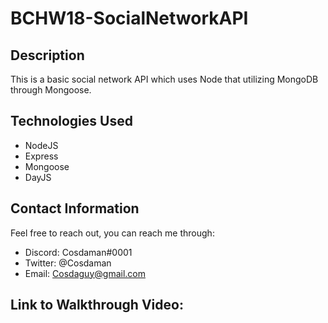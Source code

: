 # BCHW18-SocialNetworkAPI

## Description  

This is a basic social network API which uses Node that utilizing MongoDB through Mongoose.

## Technologies Used  

- NodeJS
- Express
- Mongoose
- DayJS

## Contact Information  

Feel free to reach out, you can reach me through:  
- Discord: Cosdaman#0001  
- Twitter: @Cosdaman  
- Email: Cosdaguy@gmail.com  

## Link to Walkthrough Video:
